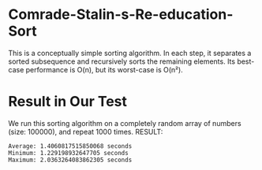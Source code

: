 # Comrade-Stalin-s-Re-education-Sort
This is a conceptually simple sorting algorithm. In each step, it separates a sorted subsequence and recursively sorts the remaining elements. Its best-case performance is O(n), but its worst-case is O(n²).

# Result in Our Test
We run this sorting algorithm on a completely random array of numbers (size: 100000), and repeat 1000 times.
RESULT:
```
Average: 1.4060817515850068 seconds
Minimum: 1.229198932647705 seconds
Maximum: 2.0363264083862305 seconds
```
